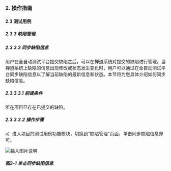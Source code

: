 ### 2. 操作指南

#### 2.3 测试用例

##### 2.3.3 缺陷管理

##### 2.3.3.3 同步缺陷信息

用户在全自动测试平台提交缺陷之后，可以在禅道系统对提交的缺陷进行管理。当禅道系统上缺陷的信息出现修改或状态发生变化时，用户可以通过在全自动测试平台同步缺陷信息以了解当前缺陷的最新信息和状态。本节将为您具体介绍如何同步缺陷信息。

##### 2.3.3.3.1 前提条件

所在项目已存在已提交的缺陷。

##### 2.3.3.3.2 操作步骤

a）进入项目的测试用例功能模块，切换到“缺陷管理”页面，单击同步缺陷信息即可。

![输入图片说明](../../../../images/SoFlu%E5%85%A8%E8%87%AA%E5%8A%A8%E6%B5%8B%E8%AF%95%E5%B9%B3%E5%8F%B0%E6%95%99%E7%A8%8B/2.%20%E6%93%8D%E4%BD%9C%E6%8C%87%E5%8D%97/3.%20%E6%B5%8B%E8%AF%95%E7%94%A8%E4%BE%8B/3.%20%E7%BC%BA%E9%99%B7%E7%AE%A1%E7%90%86/3-1.png)

##### 图3-1 单击同步缺陷信息
